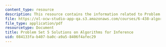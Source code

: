 ```yaml
---
content_type: resource
description: This resource contains the information related to Problem Set 5 Solutions.
file: https://ol-ocw-studio-app-qa.s3.amazonaws.com/courses/6-438-algorithms-for-inference-fall-2014/084133fab407ba0ca9a58406f4afec29_MIT6_438F14_ps5_sol.pdf
file_type: application/pdf
resourcetype: Document
title: Problem Set 5 Solutions on Algorithms for Inference
uid: 084133fa-b407-ba0c-a9a5-8406f4afec29
---
```

